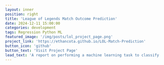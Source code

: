 ```yaml
---
layout: inner
position: right
title: 'League of Legends Match Outcome Prediction'
date: 2024-12-11 15:00:00
categories: development
tags: Regression Python ML
featured_image: '/img/posts/lol_project_page.png'
project_link: 'https://ethancota.github.io/LOL-Match-Prediction'
button_icon: 'github'
button_text: 'Visit Project Page'
lead_text: 'A report on performing a machine learning task to classify the outcomes of professional video game matches'
---
```

